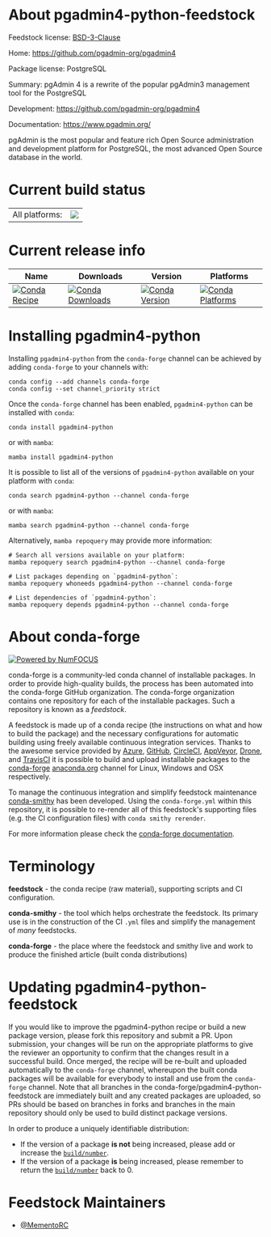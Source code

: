 About pgadmin4-python-feedstock
===============================

Feedstock license: [BSD-3-Clause](https://github.com/conda-forge/pgadmin4-python-feedstock/blob/main/LICENSE.txt)

Home: https://github.com/pgadmin-org/pgadmin4

Package license: PostgreSQL

Summary: pgAdmin 4 is a rewrite of the popular pgAdmin3 management tool for the PostgreSQL

Development: https://github.com/pgadmin-org/pgadmin4

Documentation: https://www.pgadmin.org/

pgAdmin is the most popular and feature rich Open Source administration and
development platform for PostgreSQL, the most advanced Open Source database in the world.

Current build status
====================


<table><tr><td>All platforms:</td>
    <td>
      <a href="https://dev.azure.com/conda-forge/feedstock-builds/_build/latest?definitionId=25569&branchName=main">
        <img src="https://dev.azure.com/conda-forge/feedstock-builds/_apis/build/status/pgadmin4-python-feedstock?branchName=main">
      </a>
    </td>
  </tr>
</table>

Current release info
====================

| Name | Downloads | Version | Platforms |
| --- | --- | --- | --- |
| [![Conda Recipe](https://img.shields.io/badge/recipe-pgadmin4--python-green.svg)](https://anaconda.org/conda-forge/pgadmin4-python) | [![Conda Downloads](https://img.shields.io/conda/dn/conda-forge/pgadmin4-python.svg)](https://anaconda.org/conda-forge/pgadmin4-python) | [![Conda Version](https://img.shields.io/conda/vn/conda-forge/pgadmin4-python.svg)](https://anaconda.org/conda-forge/pgadmin4-python) | [![Conda Platforms](https://img.shields.io/conda/pn/conda-forge/pgadmin4-python.svg)](https://anaconda.org/conda-forge/pgadmin4-python) |

Installing pgadmin4-python
==========================

Installing `pgadmin4-python` from the `conda-forge` channel can be achieved by adding `conda-forge` to your channels with:

```
conda config --add channels conda-forge
conda config --set channel_priority strict
```

Once the `conda-forge` channel has been enabled, `pgadmin4-python` can be installed with `conda`:

```
conda install pgadmin4-python
```

or with `mamba`:

```
mamba install pgadmin4-python
```

It is possible to list all of the versions of `pgadmin4-python` available on your platform with `conda`:

```
conda search pgadmin4-python --channel conda-forge
```

or with `mamba`:

```
mamba search pgadmin4-python --channel conda-forge
```

Alternatively, `mamba repoquery` may provide more information:

```
# Search all versions available on your platform:
mamba repoquery search pgadmin4-python --channel conda-forge

# List packages depending on `pgadmin4-python`:
mamba repoquery whoneeds pgadmin4-python --channel conda-forge

# List dependencies of `pgadmin4-python`:
mamba repoquery depends pgadmin4-python --channel conda-forge
```


About conda-forge
=================

[![Powered by
NumFOCUS](https://img.shields.io/badge/powered%20by-NumFOCUS-orange.svg?style=flat&colorA=E1523D&colorB=007D8A)](https://numfocus.org)

conda-forge is a community-led conda channel of installable packages.
In order to provide high-quality builds, the process has been automated into the
conda-forge GitHub organization. The conda-forge organization contains one repository
for each of the installable packages. Such a repository is known as a *feedstock*.

A feedstock is made up of a conda recipe (the instructions on what and how to build
the package) and the necessary configurations for automatic building using freely
available continuous integration services. Thanks to the awesome service provided by
[Azure](https://azure.microsoft.com/en-us/services/devops/), [GitHub](https://github.com/),
[CircleCI](https://circleci.com/), [AppVeyor](https://www.appveyor.com/),
[Drone](https://cloud.drone.io/welcome), and [TravisCI](https://travis-ci.com/)
it is possible to build and upload installable packages to the
[conda-forge](https://anaconda.org/conda-forge) [anaconda.org](https://anaconda.org/)
channel for Linux, Windows and OSX respectively.

To manage the continuous integration and simplify feedstock maintenance
[conda-smithy](https://github.com/conda-forge/conda-smithy) has been developed.
Using the ``conda-forge.yml`` within this repository, it is possible to re-render all of
this feedstock's supporting files (e.g. the CI configuration files) with ``conda smithy rerender``.

For more information please check the [conda-forge documentation](https://conda-forge.org/docs/).

Terminology
===========

**feedstock** - the conda recipe (raw material), supporting scripts and CI configuration.

**conda-smithy** - the tool which helps orchestrate the feedstock.
                   Its primary use is in the construction of the CI ``.yml`` files
                   and simplify the management of *many* feedstocks.

**conda-forge** - the place where the feedstock and smithy live and work to
                  produce the finished article (built conda distributions)


Updating pgadmin4-python-feedstock
==================================

If you would like to improve the pgadmin4-python recipe or build a new
package version, please fork this repository and submit a PR. Upon submission,
your changes will be run on the appropriate platforms to give the reviewer an
opportunity to confirm that the changes result in a successful build. Once
merged, the recipe will be re-built and uploaded automatically to the
`conda-forge` channel, whereupon the built conda packages will be available for
everybody to install and use from the `conda-forge` channel.
Note that all branches in the conda-forge/pgadmin4-python-feedstock are
immediately built and any created packages are uploaded, so PRs should be based
on branches in forks and branches in the main repository should only be used to
build distinct package versions.

In order to produce a uniquely identifiable distribution:
 * If the version of a package **is not** being increased, please add or increase
   the [``build/number``](https://docs.conda.io/projects/conda-build/en/latest/resources/define-metadata.html#build-number-and-string).
 * If the version of a package **is** being increased, please remember to return
   the [``build/number``](https://docs.conda.io/projects/conda-build/en/latest/resources/define-metadata.html#build-number-and-string)
   back to 0.

Feedstock Maintainers
=====================

* [@MementoRC](https://github.com/MementoRC/)

